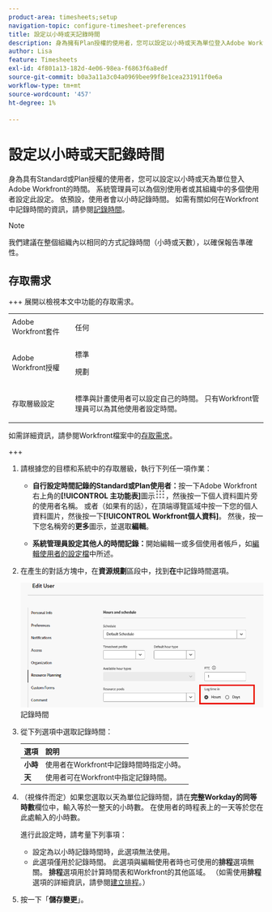 ```yaml
---
product-area: timesheets;setup
navigation-topic: configure-timesheet-preferences
title: 設定以小時或天記錄時間
description: 身為擁有Plan授權的使用者，您可以設定以小時或天為單位登入Adobe Workfront的時間。 系統管理員可以為個別使用者或其組織中的多個使用者設定此設定。 依預設，使用者會以小時記錄時間。
author: Lisa
feature: Timesheets
exl-id: 4f801a13-182d-4e06-98ea-f6863f6a8edf
source-git-commit: b0a3a11a3c04a0969bee99f8e1cea231911f0e6a
workflow-type: tm+mt
source-wordcount: '457'
ht-degree: 1%

---
```


# 設定以小時或天記錄時間

身為具有Standard或Plan授權的使用者，您可以設定以小時或天為單位登入Adobe Workfront的時間。 系統管理員可以為個別使用者或其組織中的多個使用者設定此設定。 依預設，使用者會以小時記錄時間。 如需有關如何在Workfront中記錄時間的資訊，請參閱[記錄時間](../../timesheets/create-and-manage-timesheets/log-time.md)。

>[!NOTE]
>
>我們建議在整個組織內以相同的方式記錄時間（小時或天數），以確保報告準確性。

## 存取需求

+++ 展開以檢視本文中功能的存取需求。

<table style="table-layout:auto">
 <col> 
 <col>
 <tbody> 
  <tr> 
   <td>Adobe Workfront套件</td> 
   <td><p>任何</p></td> 
  </tr> 
  <tr> 
   <td>Adobe Workfront授權</td> 
   <td>
   <p>標準</p>
   <p>規劃</p></td>
  </tr> 
  <tr> 
   <td>存取層級設定</td> 
   <td><p>標準與計畫使用者可以設定自己的時間。 只有Workfront管理員可以為其他使用者設定時間。</p> </td> 
  </tr> 
 </tbody> 
</table>

如需詳細資訊，請參閱Workfront檔案中的[存取需求](/help/quicksilver/administration-and-setup/add-users/access-levels-and-object-permissions/access-level-requirements-in-documentation.md)。

+++

1. 請根據您的目標和系統中的存取層級，執行下列任一項作業：

   * **自行設定時間記錄的Standard或Plan使用者：**&#x200B;按一下Adobe Workfront右上角的&#x200B;**[!UICONTROL 主功能表]**&#x200B;圖示![主功能表](assets/main-menu-icon.png)，然後按一下個人資料圖片旁的使用者名稱。 或者（如果有的話），在頂端導覽區域中按一下您的個人資料圖片，然後按一下&#x200B;**[!UICONTROL Workfront個人資料]**。 然後，按一下您名稱旁的&#x200B;**更多**&#x200B;圖示，並選取&#x200B;**編輯**。

   * **系統管理員設定其他人的時間記錄：**&#x200B;開始編輯一或多個使用者帳戶，如[編輯使用者的設定檔](../../administration-and-setup/add-users/create-and-manage-users/edit-a-users-profile.md)中所述。

1. 在產生的對話方塊中，在&#x200B;**資源規劃**&#x200B;區段中，找到&#x200B;**在**&#x200B;中記錄時間選項。

   ![以選項](assets/user-profile-log-time-options.png)記錄時間

1. 從下列選項中選取記錄時間：

   | 選項 | 說明 |
   |---|---|
   | **小時** | 使用者在Workfront中記錄時間時指定小時。 |
   | **天** | 使用者可在Workfront中指定記錄時間。 |

1. （視條件而定）如果您選取以天為單位記錄時間，請在&#x200B;**完整Workday的同等時數**&#x200B;欄位中，輸入等於一整天的小時數。 在使用者的時程表上的一天等於您在此處輸入的小時數。

   進行此設定時，請考量下列事項：

   * 設定為以小時記錄時間時，此選項無法使用。
   * 此選項僅用於記錄時間。 此選項與編輯使用者時也可使用的&#x200B;**排程**&#x200B;選項無關。 **排程**&#x200B;選項用於計算時間表和Workfront的其他區域。 （如需使用&#x200B;**排程**&#x200B;選項的詳細資訊，請參閱[建立排程](../../administration-and-setup/set-up-workfront/configure-timesheets-schedules/create-schedules.md)。） 

1. 按一下「**儲存變更**」。
